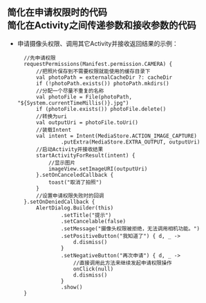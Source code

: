 简化在申请权限时的代码  
简化在Activity之间传递参数和接收参数的代码
---

* 申请摄像头权限、调用其它Activity并接收返回结果的示例：

        //先申请权限
        requestPermissions(Manifest.permission.CAMERA) {
            //把照片保存到不需要权限就能使用的缓存目录下
            val photoPath = externalCacheDir ?: cacheDir
            if (!photoPath.exists()) photoPath.mkdirs()
            //分配一个尽量不重复的名称
            val photoFile = File(photoPath, "${System.currentTimeMillis()}.jpg")
            if (photoFile.exists()) photoFile.delete()
            //转换为uri
            val outputUri = photoFile.toUri()
            //装载Intent
            val intent = Intent(MediaStore.ACTION_IMAGE_CAPTURE)
                    .putExtra(MediaStore.EXTRA_OUTPUT, outputUri)
            //启动Activity并接收结果
            startActivityForResult(intent) {
                //显示图片
                imageView.setImageURI(outputUri)
            }.setOnCanceledCallback {
                toast("取消了拍照")
            }
            //设置申请权限失败时的回调
        }.setOnDeniedCallback {
            AlertDialog.Builder(this)
                    .setTitle("提示")
                    .setCancelable(false)
                    .setMessage("摄像头权限被拒绝，无法调用相机功能。")
                    .setPositiveButton("我知道了") { d, _ ->
                        d.dismiss()
                    }
                    .setNegativeButton("再次申请") { d, _ ->
                        //直接调用此方法来继续发起申请权限操作
                        onClick(null)
                        d.dismiss()
                    }
                    .show()
        }